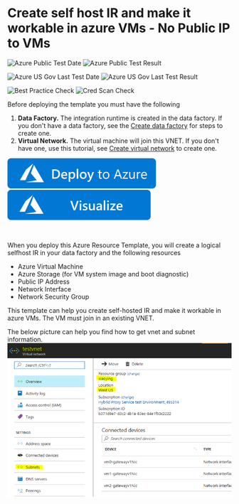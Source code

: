 # Create self host IR and make it workable in azure VMs - No Public IP to VMs

![Azure Public Test Date](https://azurequickstartsservice.blob.core.windows.net/badges/101-vms-with-selfhost-integration-runtime/PublicLastTestDate.svg)
![Azure Public Test Result](https://azurequickstartsservice.blob.core.windows.net/badges/101-vms-with-selfhost-integration-runtime/PublicDeployment.svg)

![Azure US Gov Last Test Date](https://azurequickstartsservice.blob.core.windows.net/badges/101-vms-with-selfhost-integration-runtime/FairfaxLastTestDate.svg)
![Azure US Gov Last Test Result](https://azurequickstartsservice.blob.core.windows.net/badges/101-vms-with-selfhost-integration-runtime/FairfaxDeployment.svg)

![Best Practice Check](https://azurequickstartsservice.blob.core.windows.net/badges/101-vms-with-selfhost-integration-runtime/BestPracticeResult.svg)
![Cred Scan Check](https://azurequickstartsservice.blob.core.windows.net/badges/101-vms-with-selfhost-integration-runtime/CredScanResult.svg)

Before deploying the template you must have the following

1. **Data Factory.** The integration runtime is created in the data factory. If you don't have a data factory,  see the [Create data factory](https://docs.microsoft.com/en-us/azure/data-factory/data-factory-move-data-between-onprem-and-cloud#create-data-factory) for steps to create one.
2. **Virtual Network.** The virtual machine will join this VNET. If you don't have one, use this tutorial, see [Create virtual network](https://docs.microsoft.com/en-us/azure/virtual-network/virtual-networks-create-vnet-arm-pportal#create-a-virtual-network) to create one.

[![Deploy To Azure](https://raw.githubusercontent.com/Azure/azure-quickstart-templates/master/1-CONTRIBUTION-GUIDE/images/deploytoazure.svg?sanitize=true)](https://portal.azure.com/#create/Microsoft.Template/uri/https%3A%2F%2Fgithub.com%2FJavierRamaMSFT%2Fazure-templates%2Fblob%2Fmain%2F101-vms-with-selfhost-integration-runtime%2Fazuredeploy.json)  [![Visualize](https://raw.githubusercontent.com/Azure/azure-quickstart-templates/master/1-CONTRIBUTION-GUIDE/images/visualizebutton.svg?sanitize=true)](http://armviz.io/#/?load=https%3A%2F%2Fgithub.com%2FJavierRamaMSFT%2Fazure-templates%2Fblob%2Fmain%2F101-vms-with-selfhost-integration-runtime%2Fazuredeploy.json)
    

    

When you deploy this Azure Resource Template, you will create a logical selfhost IR in your data factory and the following resources
- Azure Virtual Machine 
- Azure Storage (for VM system image and boot diagnostic)
- Public IP Address
- Network Interface
- Network Security Group

This template can help you create self-hosted IR and make it workable in azure VMs. The VM must join in an existing VNET. 

The below picture can help you find how to get vnet and subnet information.
![](images/vnet.png)


